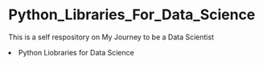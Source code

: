# Python_Libraries_For_Data_Science
<p>This is a self respository on My Journey to be a Data Scientist</p>
<p><li>Python Liobraries for Data Science</li></p>
